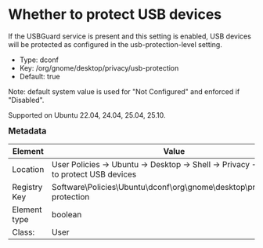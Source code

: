 # Whether to protect USB devices

If the USBGuard service is present and this setting is enabled, USB devices will be protected as configured in the usb-protection-level setting.

- Type: dconf
- Key: /org/gnome/desktop/privacy/usb-protection
- Default: true

Note: default system value is used for "Not Configured" and enforced if "Disabled".

Supported on Ubuntu 22.04, 24.04, 25.04, 25.10.



<span style="font-size: larger;">**Metadata**</span>

| Element      | Value            |
| ---          | ---              |
| Location     | User Policies -> Ubuntu -> Desktop -> Shell -> Privacy -> Whether to protect USB devices    |
| Registry Key | Software\Policies\Ubuntu\dconf\org\gnome\desktop\privacy\usb-protection         |
| Element type | boolean |
| Class:       | User       |
